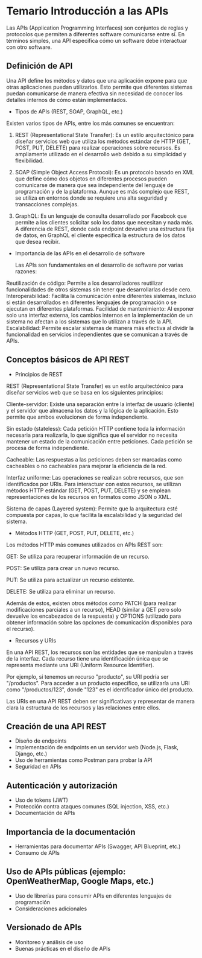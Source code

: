 # Temario Introducción a las APIs

Las APIs (Application Programming Interfaces) son conjuntos de reglas y protocolos que permiten a diferentes software comunicarse entre sí. En términos simples, una API especifica cómo un software debe interactuar con otro software.

## Definición de API

Una API define los métodos y datos que una aplicación expone para que otras aplicaciones puedan utilizarlos. Esto permite que diferentes sistemas puedan comunicarse de manera efectiva sin necesidad de conocer los detalles internos de cómo están implementados.

- Tipos de APIs (REST, SOAP, GraphQL, etc.)

Existen varios tipos de APIs, entre los más comunes se encuentran:

1. REST (Representational State Transfer): Es un estilo arquitectónico para diseñar servicios web que utiliza los métodos estándar de HTTP (GET, POST, PUT, DELETE) para realizar operaciones sobre recursos. Es ampliamente utilizado en el desarrollo web debido a su simplicidad y flexibilidad.

2. SOAP (Simple Object Access Protocol): Es un protocolo basado en XML que define cómo dos objetos en diferentes procesos pueden comunicarse de manera que sea independiente del lenguaje de programación y de la plataforma. Aunque es más complejo que REST, se utiliza en entornos donde se requiere una alta seguridad y transacciones complejas.

3. GraphQL: Es un lenguaje de consulta desarrollado por Facebook que permite a los clientes solicitar solo los datos que necesitan y nada más. A diferencia de REST, donde cada endpoint devuelve una estructura fija de datos, en GraphQL el cliente especifica la estructura de los datos que desea recibir.

- Importancia de las APIs en el desarrollo de software

  Las APIs son fundamentales en el desarrollo de software por varias razones:

Reutilización de código: Permite a los desarrolladores reutilizar funcionalidades de otros sistemas sin tener que desarrollarlas desde cero.
Interoperabilidad: Facilita la comunicación entre diferentes sistemas, incluso si están desarrollados en diferentes lenguajes de programación o se ejecutan en diferentes plataformas.
Facilidad de mantenimiento: Al exponer solo una interfaz externa, los cambios internos en la implementación de un sistema no afectan a los sistemas que lo utilizan a través de la API.
Escalabilidad: Permite escalar sistemas de manera más efectiva al dividir la funcionalidad en servicios independientes que se comunican a través de APIs.

## Conceptos básicos de API REST

- Principios de REST

REST (Representational State Transfer) es un estilo arquitectónico para diseñar servicios web que se basa en los siguientes principios:

Cliente-servidor: Existe una separación entre la interfaz de usuario (cliente) y el servidor que almacena los datos y la lógica de la aplicación. Esto permite que ambos evolucionen de forma independiente.

Sin estado (stateless): Cada petición HTTP contiene toda la información necesaria para realizarla, lo que significa que el servidor no necesita mantener un estado de la comunicación entre peticiones. Cada petición se procesa de forma independiente.

Cacheable: Las respuestas a las peticiones deben ser marcadas como cacheables o no cacheables para mejorar la eficiencia de la red.

Interfaz uniforme: Las operaciones se realizan sobre recursos, que son identificados por URIs. Para interactuar con estos recursos, se utilizan métodos HTTP estándar (GET, POST, PUT, DELETE) y se emplean representaciones de los recursos en formatos como JSON o XML.

Sistema de capas (Layered system): Permite que la arquitectura esté compuesta por capas, lo que facilita la escalabilidad y la seguridad del sistema.

- Métodos HTTP (GET, POST, PUT, DELETE, etc.)

Los métodos HTTP más comunes utilizados en APIs REST son:

GET: Se utiliza para recuperar información de un recurso.

POST: Se utiliza para crear un nuevo recurso.

PUT: Se utiliza para actualizar un recurso existente.

DELETE: Se utiliza para eliminar un recurso.

Además de estos, existen otros métodos como PATCH (para realizar modificaciones parciales a un recurso), HEAD (similar a GET pero solo devuelve los encabezados de la respuesta) y OPTIONS (utilizado para obtener información sobre las opciones de comunicación disponibles para el recurso).

- Recursos y URIs

En una API REST, los recursos son las entidades que se manipulan a través de la interfaz. Cada recurso tiene una identificación única que se representa mediante una URI (Uniform Resource Identifier).

Por ejemplo, si tenemos un recurso "producto", su URI podría ser "/productos". Para acceder a un producto específico, se utilizaría una URI como "/productos/123", donde "123" es el identificador único del producto.

Las URIs en una API REST deben ser significativas y representar de manera clara la estructura de los recursos y las relaciones entre ellos.

## Creación de una API REST

- Diseño de endpoints
- Implementación de endpoints en un servidor web (Node.js, Flask, Django, etc.)
- Uso de herramientas como Postman para probar la API
- Seguridad en APIs

## Autenticación y autorización
- Uso de tokens (JWT)
- Protección contra ataques comunes (SQL injection, XSS, etc.)
- Documentación de APIs

## Importancia de la documentación
- Herramientas para documentar APIs (Swagger, API Blueprint, etc.)
- Consumo de APIs

## Uso de APIs públicas (ejemplo: OpenWeatherMap, Google Maps, etc.)
- Uso de librerías para consumir APIs en diferentes lenguajes de programación
- Consideraciones adicionales

## Versionado de APIs
- Monitoreo y análisis de uso
- Buenas prácticas en el diseño de APIs
